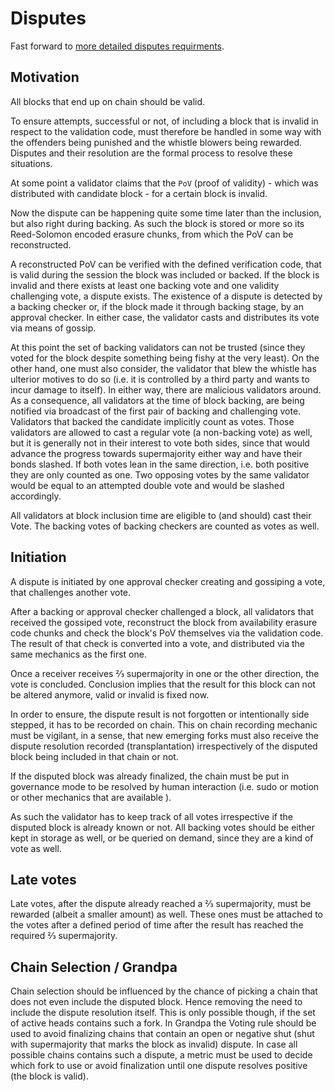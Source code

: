 # Disputes

Fast forward to [more detailed disputes requirments](./disputes-flow.md).

## Motivation

All blocks that end up on chain should be valid.

To ensure attempts, successful or not, of including
a block that is invalid in respect to the validation code, must therefore be handled in some way with the offenders being punished and the whistle blowers being rewarded. Disputes and their resolution are the formal process to resolve these situations.

At some point a validator claims that the `PoV` (proof of validity) - which was distributed with candidate block - for a certain block is invalid.

Now the dispute can be happening quite some time later than the inclusion, but also right during backing. As such the block is stored or more so its Reed-Solomon encoded erasure chunks, from which the
PoV can be reconstructed.

A reconstructed PoV can be verified with the defined verification code, that is valid during the session the block was included or backed.
If the block is invalid and there exists at least one backing vote and one validity challenging vote, a dispute exists.
The existence of a dispute is detected by a backing checker
or, if the block made it through backing stage, by an approval checker.
In either case, the validator casts and distributes its vote via means of gossip.

At this point the set of backing validators can not be trusted (since they voted for the block despite something being
fishy at the very least). On the other hand, one must also consider, the validator that blew the whistle has ulterior motives
to do so (i.e. it is controlled by a third party and wants to incur damage to itself).
In either way, there are malicious validators around.
As a consequence, all validators at the time of block backing, are being notified via broadcast of
the first pair of backing and challenging vote.
Validators that backed the candidate implicitly count as votes. Those validators are allowed to cast
a regular vote (a non-backing vote) as well, but it is generally not in their interest to vote both sides, since that would
advance the progress towards supermajority either way and have their bonds slashed.
If both votes lean in the same direction, i.e. both positive they are only counted as one.
Two opposing votes by the same validator would be equal to an attempted double vote and would be slashed accordingly.

All validators at block inclusion time are eligible to (and should) cast their Vote. The backing votes of backing checkers
are counted as votes as well.

## Initiation

A dispute is initiated by one approval checker creating and gossiping a vote, that challenges another vote.

After a backing or approval checker challenged a block, all validators that received the gossiped vote, reconstruct the block
from availability erasure code chunks and check the block's PoV themselves via the validation code.
The result of that check is converted into a vote, and distributed via the same mechanics as the first one.

Once a receiver receives ⅔ supermajority in one or the other direction, the
vote is concluded.
Conclusion implies that the result for this block can not be altered anymore, valid or invalid is fixed now.

In order to ensure, the dispute result is not forgotten or intentionally side stepped, it has to be recorded on chain.
This on chain recording mechanic must be vigilant, in a sense, that new emerging forks
must also receive the dispute resolution recorded (transplantation) irrespectively of the disputed block being included in that chain or not.

If the disputed block was already finalized, the chain must be put in governance mode to be resolved by human interaction
(i.e. sudo or motion or other mechanics that are available ).

As such the validator has to keep track of all votes irrespective if the disputed block is already known or not.
All backing votes should be either kept in storage as well, or be queried on demand, since they are a kind of vote
as well.

## Late votes

Late votes, after the dispute already reached a ⅔ supermajority, must be rewarded (albeit a smaller amount) as well.
These ones must be attached to the votes after a defined period of time after the result has reached
the required ⅔ supermajority.

## Chain Selection / Grandpa

Chain selection should be influenced by the chance of picking a chain that does not even include the disputed block.
Hence removing the need to include the dispute resolution itself.
This is only possible though, if the set of active heads contains such a fork.
In Grandpa the Voting rule should be used to avoid finalizing chains that contain an open or negative shut (shut with supermajority that marks the block as invalid) dispute.
In case all possible chains contains such a dispute, a metric must be used to decide which fork to use or avoid finalization until one dispute resolves positive (the
block is valid).
